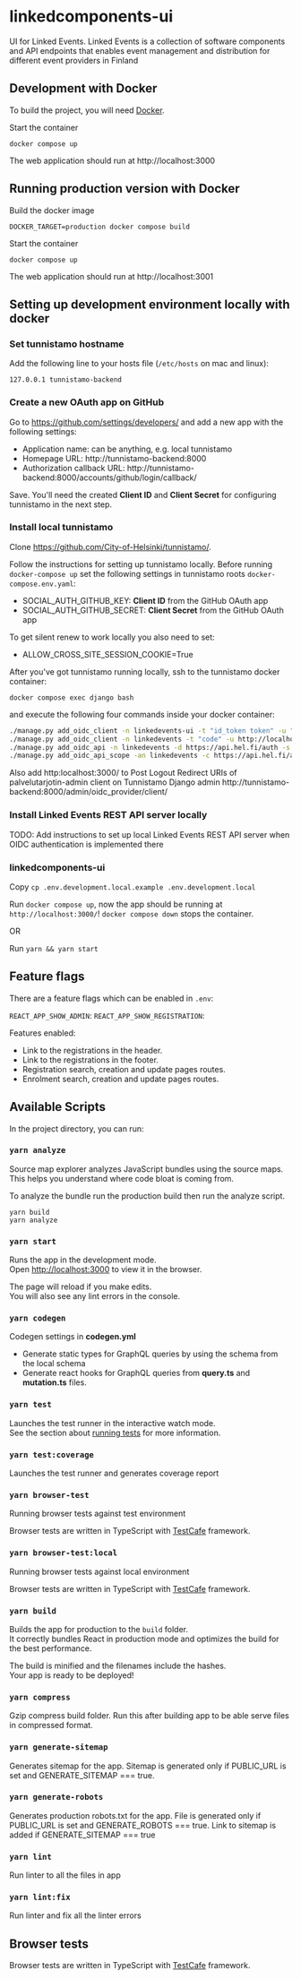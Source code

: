 # linkedcomponents-ui

UI for Linked Events. Linked Events is a collection of software components and API endpoints that enables event management and distribution for different event providers in Finland

## Development with Docker

To build the project, you will need [Docker](https://www.docker.com/community-edition).

Start the container

    docker compose up

The web application should run at http://localhost:3000

## Running production version with Docker

Build the docker image

    DOCKER_TARGET=production docker compose build

Start the container

    docker compose up

The web application should run at http://localhost:3001

## Setting up development environment locally with docker

### Set tunnistamo hostname

Add the following line to your hosts file (`/etc/hosts` on mac and linux):

    127.0.0.1 tunnistamo-backend

### Create a new OAuth app on GitHub

Go to https://github.com/settings/developers/ and add a new app with the following settings:

- Application name: can be anything, e.g. local tunnistamo
- Homepage URL: http://tunnistamo-backend:8000
- Authorization callback URL: http://tunnistamo-backend:8000/accounts/github/login/callback/

Save. You'll need the created **Client ID** and **Client Secret** for configuring tunnistamo in the next step.

### Install local tunnistamo

Clone https://github.com/City-of-Helsinki/tunnistamo/.

Follow the instructions for setting up tunnistamo locally. Before running `docker-compose up` set the following settings in tunnistamo roots `docker-compose.env.yaml`:

- SOCIAL_AUTH_GITHUB_KEY: **Client ID** from the GitHub OAuth app
- SOCIAL_AUTH_GITHUB_SECRET: **Client Secret** from the GitHub OAuth app

To get silent renew to work locally you also need to set:

- ALLOW_CROSS_SITE_SESSION_COOKIE=True

After you've got tunnistamo running locally, ssh to the tunnistamo docker container:

`docker compose exec django bash`

and execute the following four commands inside your docker container:

```bash
./manage.py add_oidc_client -n linkedevents-ui -t "id_token token" -u "http://localhost:3000/callback" "http://localhost:3000/silent-renew.html" -i https://api.hel.fi/auth/linkedevents-ui -m github -s dev -234 we
./manage.py add_oidc_client -n linkedevents -t "code" -u http://localhost:8081/return -i https://api.hel.fi/auth/linkedevents -m github -s dev -c
./manage.py add_oidc_api -n linkedevents -d https://api.hel.fi/auth -s email,profile -c https://api.hel.fi/auth/linkedevents
./manage.py add_oidc_api_scope -an linkedevents -c https://api.hel.fi/auth/linkedevents-ui -n "Linked Events UI" -d "Lorem ipsum"
```

Also add http:localhost:3000/ to Post Logout Redirect URIs of palvelutarjotin-admin client on Tunnistamo Django admin http://tunnistamo-backend:8000/admin/oidc_provider/client/

### Install Linked Events REST API server locally

TODO: Add instructions to set up local Linked Events REST API server when OIDC authentication is implemented there

### linkedcomponents-ui

Copy `cp .env.development.local.example .env.development.local`

Run `docker compose up`, now the app should be running at `http://localhost:3000/`!
`docker compose down` stops the container.

OR

Run `yarn && yarn start`

## Feature flags

There are a feature flags which can be enabled in `.env`:

`REACT_APP_SHOW_ADMIN`:
`REACT_APP_SHOW_REGISTRATION`:

Features enabled:

- Link to the registrations in the header.
- Link to the registrations in the footer.
- Registration search, creation and update pages routes.
- Enrolment search, creation and update pages routes.

## Available Scripts

In the project directory, you can run:

### `yarn analyze`

Source map explorer analyzes JavaScript bundles using the source maps. This helps you understand where code bloat is coming from.

To analyze the bundle run the production build then run the analyze script.

    yarn build
    yarn analyze

### `yarn start`

Runs the app in the development mode.<br />
Open [http://localhost:3000](http://localhost:3000) to view it in the browser.

The page will reload if you make edits.<br />
You will also see any lint errors in the console.

### `yarn codegen`

Codegen settings in <b>codegen.yml</b>

- Generate static types for GraphQL queries by using the schema from the local schema
- Generate react hooks for GraphQL queries from <b>query.ts</b> and <b>mutation.ts</b> files.

### `yarn test`

Launches the test runner in the interactive watch mode.<br />
See the section about [running tests](https://facebook.github.io/create-react-app/docs/running-tests) for more information.

### `yarn test:coverage`

Launches the test runner and generates coverage report

### `yarn browser-test`

Running browser tests against test environment

Browser tests are written in TypeScript with [TestCafe](https://devexpress.github.io/testcafe/) framework.

### `yarn browser-test:local`

Running browser tests against local environment

Browser tests are written in TypeScript with [TestCafe](https://devexpress.github.io/testcafe/) framework.

### `yarn build`

Builds the app for production to the `build` folder.<br />
It correctly bundles React in production mode and optimizes the build for the best performance.

The build is minified and the filenames include the hashes.<br />
Your app is ready to be deployed!

### `yarn compress`

Gzip compress build folder. Run this after building app to be able serve files in compressed format.

### `yarn generate-sitemap`

Generates sitemap for the app. Sitemap is generated only if PUBLIC_URL is set and GENERATE_SITEMAP === true.

### `yarn generate-robots`

Generates production robots.txt for the app. File is generated only if PUBLIC_URL is set and GENERATE_ROBOTS === true. Link to sitemap is added if GENERATE_SITEMAP === true

### `yarn lint`

Run linter to all the files in app

### `yarn lint:fix`

Run linter and fix all the linter errors

## Browser tests

Browser tests are written in TypeScript with [TestCafe](https://devexpress.github.io/testcafe/) framework.
